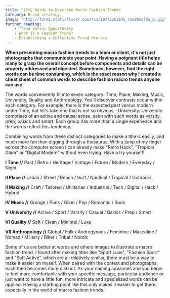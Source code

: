 ```yaml
---
title: Fifty Words to Describe Macro Fashion Trends
category: Brand strategy
image: "http://farm1.staticflickr.com/411/19775263845_71e90aafda_b.jpg"
further_reading:
    - Trend Versus Opportunity
    - What is a Fashion Trend?
    - Establishing a Collective Trend Process
---
```


**When presenting macro fashion trends to a team or client, it's not just photographs that communicate your point. Having a poignant title helps many to grasp the overall concept before components and details can be properly addressed and digested. Sometimes, however, find the right words can be time consuming, which is the exact reason why I created a cheat sheet of common words to describe fashion macro trends anyone can use.**

The words conveniently fit into seven category: Time, Place, Making, Music, University, Quality and Anthropology. You'll discover contrasts occur within each category. For example, there is the expected past versus modern under Time, but let's take one that is not so obvious - University. University comprises of an active and causal sense, seen with such words as varsity, prep, basics and smart. Each group has more than a single experience and the words reflect this tendency.

Combining words from these distinct categories to make a title is easily, and much more fun than digging through a thesaurus. With a jump of my finger across the computer screen I can already make "Retro Hack", "Tropical Glam" or "Digital Modern" without even trying. Have a try yourself!

**I	Time //** Past / Retro / Heritage / Vintage / Future / Modern / Everyday / Night

**II	Place //** Urban / Street / Beach / Surf / Nautical / Tropical / Outdoors

**II	Making //** Craft / Tailored / Utilitarian / Industrial / Tech / Digital / Hack / Hybrid

**IV	Music //** Grunge / Punk / Glam / Pop / Romantic / Rock

**V	University //** Active / Sport / Varsity / Casual / Basics / Prep / Smart

**VI	Quality //** Soft / Clean / Minimal / Luxe

**VII	Anthropology //** Global / Folk / Androgynous  / Feminine / Masculine / Nomad / Military / Biker / Tribal / Nordic

Some of us are better at words and others images to illustrate a macro fashion trend. I found after making titles like "Sport Luxe", "Fashion Sport" and "Soft Active", which are all relatively similar, there must be a way to make it easier on myself. When paired with the context and photographs, each then becomes more distinct. As your naming advances and you begin to feel more comfortable with your specific message, particular audience or just want to have a little fun, more intricate and specialized words can be applied. Having a starting point like this only makes it easier to get there, especially in the world of macro fashion trends.
